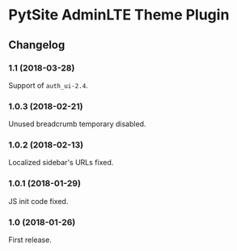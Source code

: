 # PytSite AdminLTE Theme Plugin


## Changelog


### 1.1 (2018-03-28)

Support of `auth_ui-2.4`.


### 1.0.3 (2018-02-21)

Unused breadcrumb temporary disabled.


### 1.0.2 (2018-02-13)

Localized sidebar's URLs fixed.


### 1.0.1 (2018-01-29)

JS init code fixed.


### 1.0 (2018-01-26)

First release.
